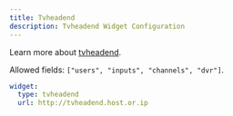 ```yaml
---
title: Tvheadend
description: Tvheadend Widget Configuration
---
```


Learn more about [tvheadend](https://github.com/tvheadend/tvheadend).

Allowed fields: `["users", "inputs", "channels", "dvr"]`.

```yaml
widget:
  type: tvheadend
  url: http://tvheadend.host.or.ip
```

